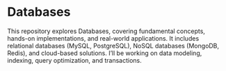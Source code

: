 # Databases
This repository explores Databases, covering fundamental concepts, hands-on implementations, and real-world applications. It includes relational databases (MySQL, PostgreSQL), NoSQL databases (MongoDB, Redis), and cloud-based solutions. I’ll be working on data modeling, indexing, query optimization, and transactions.
